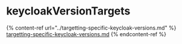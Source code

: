 # keycloakVersionTargets

{% content-ref url="../targetting-specific-keycloak-versions.md" %}
[targetting-specific-keycloak-versions.md](../targetting-specific-keycloak-versions.md)
{% endcontent-ref %}
